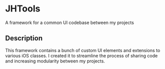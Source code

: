 # JHTools
A framework for a common UI codebase between my projects

## Description
This framework contains a bunch of custom UI elements and extensions to various iOS classes. I created it to streamline the process of sharing code and increasing modularity between my projects.

